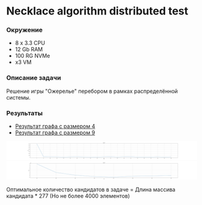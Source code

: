 # Necklace algorithm distributed test 


### Окружение
* 8 x 3.3 CPU
* 12 Gb RAM
* 100 RG NVMe
* x3 VM
### Описание задачи
Решение игры "Ожерелье" перебором в рамках распределённой системы.

### Результаты

* [Результат графа с размером 4](./data/text/gl-4.txt)
*  [Результат графа с размером 9](./data/text/gl-9.txt)


![Результат графа с размером 4](./data/graph/graph_4.png)
![Результат графа с размером 9](./data/graph/graph_9.png)

Оптимальное количество кандидатов в задаче = Длина массива кандидата * 277 (Но не более 4000 элементов)
